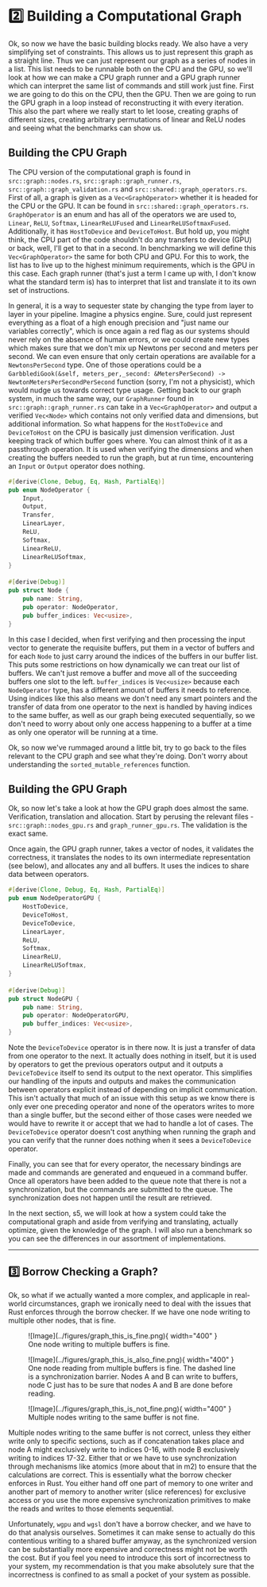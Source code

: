 # 2️⃣ Building a Computational Graph
Ok, so now we have the basic building blocks ready. We also have a very simplifying set of constraints. This
allows us to just represent this graph as a straight line. Thus we can just represent our graph as a
series of nodes in a list. This list needs to be runnable both on the CPU and the GPU, so we'll look
at how we can make a CPU graph runner and a GPU graph runner which can interpret the same list of
commands and still work just fine. First we are going to do this on the CPU, then the GPU. Then
we are going to run the GPU graph in a loop instead of reconstructing it with every iteration.
This also the part where we really start to let loose, creating graphs of different sizes,
creating arbitrary permutations of linear and ReLU nodes and seeing what the benchmarks can show us.

## Building the CPU Graph
The CPU version of the computational graph is found in ```src::graph::nodes.rs```,
```src::graph::graph_runner.rs```, ```src::graph::graph_validation.rs``` and
```src::shared::graph_operators.rs```. First of all, a graph is given as a
```Vec<GraphOperator>``` whether it is headed for the CPU or the GPU.
It can be found in ```src::shared::graph_operators.rs```.
```GraphOperator``` is an enum and has all of the operators we are used to,
```Linear```, ```ReLU```, ```Softmax```, ```LinearReLUFused``` and ```LinearReLUSoftmaxFused```.
Additionally, it has ```HostToDevice``` and ```DeviceToHost```. But hold up, you might think,
the CPU part of the code shouldn't do any transfers to device (GPU) or back, well, I'll get to
that in a second. In benchmarking we will define this ```Vec<GraphOperator>``` the same for
both CPU and GPU. For this to work, the list has to live up to the highest minimum requirements,
which is the GPU in this case. Each graph runner (that's just a term I came up with, I don't know
what the standard term is) has to interpret that list and translate it to its own set of instructions.

In general, it is a way to sequester state by changing the type from layer to layer in your pipeline.
Imagine a physics engine. Sure, could just represent everything as a float of a high enough precision and
"just name our variables correctly", which is once again a red flag as our systems should never rely on
the absence of human errors, or we could create new types which makes sure that we don't mix up
Newtons per second and meters per second. We can even ensure that only certain operations are available
for a ```NewtonsPerSecond``` type. One of those operations could be a
```GarbblediGook(&self, meters_per,_second: &MetersPerSecond) -> NewtonMetersPerSecondPerSecond```
function (sorry, I'm not a physicist), which would nudge us towards correct type usage. Getting back to
our graph system, in much the same way, our ```GraphRunner``` found in ```src::graph::graph_runner.rs```
can take in a ```Vec<GraphOperator>``` and output a verified ```Vec<Node>``` which contains not only
verified data and dimensions, but additional information. So what happens for the ```HostToDevice``` and
```DeviceToHost``` on the CPU is basically just dimension verification. Just keeping track of which buffer
goes where. You can almost think of it as a passthrough operation. It is used when verifying the
dimensions and when creating the buffers needed to run the graph, but at run time, encountering an
```Input``` or ```Output``` operator does nothing.

```rust
#[derive(Clone, Debug, Eq, Hash, PartialEq)]
pub enum NodeOperator {
    Input,
    Output,
    Transfer,
    LinearLayer,
    ReLU,
    Softmax,
    LinearReLU,
    LinearReLUSoftmax,
}

#[derive(Debug)]
pub struct Node {
    pub name: String,
    pub operator: NodeOperator,
    pub buffer_indices: Vec<usize>,
}
```

In this case I decided, when first verifying and then processing the input vector to generate the
requisite buffers, put them in a vector of buffers and for each ```Node``` to just carry around the
indices of the buffers in our buffer list. This puts some restrictions on how dynamically we can treat
our list of buffers. We can't just remove a buffer and move all of the succeeding buffers one slot to the
left. ```buffer_indices``` is ```Vec<usize>``` because each ```NodeOperator``` type, has a different
amount of buffers it needs to reference. Using indices like this also means we don't need any
smart pointers and the transfer of data from one operator to the next is handled by having indices to
the same buffer, as well as our graph being executed sequentially, so we don't need to worry about
only one access happening to a buffer at a time as only one operator will be running at a time.

Ok, so now we've rummaged around a little bit, try to go back to the files relevant to the CPU graph
and see what they're doing. Don't worry about understanding the ```sorted_mutable_references```
function.

## Building the GPU Graph
Ok, so now let's take a look at how the GPU graph does almost the same. Verification, translation
and allocation. Start by perusing the relevant files - ```src::graph::nodes_gpu.rs``` and
```graph_runner_gpu.rs```. The validation is the exact same.

Once again, the GPU graph runner, takes a vector of nodes, it validates the correctness, it translates
the nodes to its own intermediate representation (see below), and allocates any and all buffers.
It uses the indices to share data between operators.

```rust
#[derive(Clone, Debug, Eq, Hash, PartialEq)]
pub enum NodeOperatorGPU {
    HostToDevice,
    DeviceToHost,
    DeviceToDevice,
    LinearLayer,
    ReLU,
    Softmax,
    LinearReLU,
    LinearReLUSoftmax,
}

#[derive(Debug)]
pub struct NodeGPU {
    pub name: String,
    pub operator: NodeOperatorGPU,
    pub buffer_indices: Vec<usize>,
}
```

Note the ```DeviceToDevice``` operator is in there now. It is just a transfer of data from one
operator to the next. It actually does nothing in itself, but it is used by operators to get the previous
operators output and it outputs a ```DeviceToDevice``` itself to send its output to the next operator.
This simplifies our handling of the inputs and outputs and makes the communication between
operators explicit instead of depending on implicit communication. This isn't actually that much
of an issue with this setup as we know there is only ever one preceding operator and none of the
operators writes to more than a single buffer, but the second either of those cases were needed
we would have to rewrite it or accept that we had to handle a lot of cases. The ```DeviceToDevice```
operator doesn't cost anything when running the graph and you can verify that the runner
does nothing when it sees a ```DeviceToDevice``` operator.

Finally, you can see that for every operator, the necessary bindings are made and commands are generated
and enqueued in a command buffer. Once all operators have been added to the queue note that there is
not a synchronization, but the commands are submitted to the queue. The synchronization does not happen
until the result are retrieved.

In the next section, s5, we will look at how a system could take the computational graph and aside from
verifying and translating, actually optimize, given the knowledge of the graph. I will also run
a benchmark so you can see the differences in our assortment of implementations.

_________________

## 3️⃣ Borrow Checking a Graph?
Ok, so what if we actually wanted a more complex, and applicaple in real-world circumstances, graph
we ironically need to deal with the issues that Rust enforces through the borrow checker.
If we have one node writing to multiple other nodes, that is fine.

<figure markdown>
![Image](../figures/graph_this_is_fine.png){ width="400" }
<figcaption>
One node writing to multiple buffers is fine.
</figcaption>
</figure>

<figure markdown>
![Image](../figures/graph_this_is_also_fine.png){ width="400" }
<figcaption>
One node reading from multiple buffers is fine. The dashed line is a synchronization barrier.
Nodes A and B can write to buffers, node C just has to be sure that nodes A and B are done before reading.
</figcaption>
</figure>

<figure markdown>
![Image](../figures/graph_this_is_not_fine.png){ width="400" }
<figcaption>
Multiple nodes writing to the same buffer is not fine.
</figcaption>
</figure>

Multiple nodes writing to the same buffer is not correct, unless they either write only to
specific sections, such as if concatenation takes place and node A might exclusively write
to indices 0-16, with node B exclusively writing to indices 17-32. Either that or we
have to use synchronization through mechanisms like atomics (more about that in m2)
to ensure that the calculations are correct. This is essentially what the borrow
checker enforces in Rust. You either hand off one part of memory to one writer
and another part of memory to another writer (slice references) for exclusive access
or you use the more expensive synchronization primitives to make the reads and writes
to those elements sequential.

Unfortunately, ```wgpu``` and ```wgsl``` don't have a borrow checker, and we have to do that
analysis ourselves. Sometimes it can make sense to actually do this contentious writing
to a shared buffer amyway, as the synchronized version can be substantially more expensive
and correctness might not be worth the cost. But if you feel you need to introduce this
sort of incorrectness to your system, my recommendation is that you make absolutely sure that
the incorrectness is confined to as small a pocket of your system as possible.
